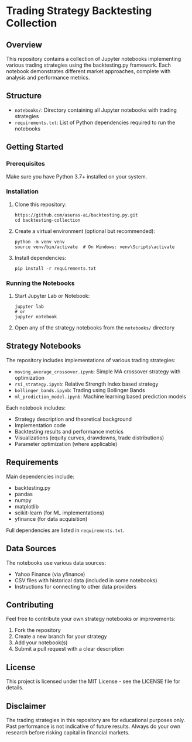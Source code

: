# Trading Strategy Backtesting Collection

## Overview
This repository contains a collection of Jupyter notebooks implementing various trading strategies using the backtesting.py framework. Each notebook demonstrates different market approaches, complete with analysis and performance metrics.

## Structure
- `notebooks/`: Directory containing all Jupyter notebooks with trading strategies
- `requirements.txt`: List of Python dependencies required to run the notebooks

## Getting Started

### Prerequisites
Make sure you have Python 3.7+ installed on your system.

### Installation
1. Clone this repository:
   ```
   https://github.com/asuras-ai/backtesting.py.git
   cd backtesting-collection
   ```

2. Create a virtual environment (optional but recommended):
   ```
   python -m venv venv
   source venv/bin/activate  # On Windows: venv\Scripts\activate
   ```

3. Install dependencies:
   ```
   pip install -r requirements.txt
   ```

### Running the Notebooks
1. Start Jupyter Lab or Notebook:
   ```
   jupyter lab
   # or
   jupyter notebook
   ```

2. Open any of the strategy notebooks from the `notebooks/` directory

## Strategy Notebooks

The repository includes implementations of various trading strategies:

- `moving_average_crossover.ipynb`: Simple MA crossover strategy with optimization
- `rsi_strategy.ipynb`: Relative Strength Index based strategy
- `bollinger_bands.ipynb`: Trading using Bollinger Bands
- `ml_prediction_model.ipynb`: Machine learning based prediction models

Each notebook includes:
- Strategy description and theoretical background
- Implementation code
- Backtesting results and performance metrics
- Visualizations (equity curves, drawdowns, trade distributions)
- Parameter optimization (where applicable)

## Requirements

Main dependencies include:
- backtesting.py
- pandas
- numpy
- matplotlib
- scikit-learn (for ML implementations)
- yfinance (for data acquisition)

Full dependencies are listed in `requirements.txt`.

## Data Sources

The notebooks use various data sources:
- Yahoo Finance (via yfinance)
- CSV files with historical data (included in some notebooks)
- Instructions for connecting to other data providers

## Contributing

Feel free to contribute your own strategy notebooks or improvements:
1. Fork the repository
2. Create a new branch for your strategy
3. Add your notebook(s)
4. Submit a pull request with a clear description

## License

This project is licensed under the MIT License - see the LICENSE file for details.

## Disclaimer

The trading strategies in this repository are for educational purposes only. Past performance is not indicative of future results. Always do your own research before risking capital in financial markets.
